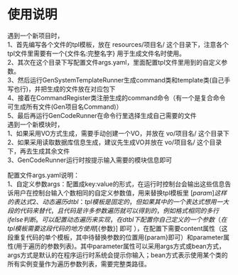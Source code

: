 # 使用说明  
遇到一个新项目时，  
1、首先编写各个文件的tpl模板，放在 resources/项目名/ 这个目录下，注意各个tpl文件里需要有一个{文件名:完整名字}  用于生成文件名时使用。  
2、其次在这个目录下写配置文件args.yaml，里面配置tpl文件里用到的自定义参数。  
3、然后运行GenSystemTemplateRunner生成command类和template类(自己手写也行)，并把生成的文件放在对应包下  
4、接着在CommandRegister类注册生成的command命令（有一个是复合命令可生成所有文件(Gen项目名Command)）  
5、最后再运行GenCodeRunner在命令行里选择生成自己需要的文件  
遇到一个新模块时，  
1、如果采用VO方式生成，需要手动创建一个VO，并放在 vo/项目名/ 这个目录下  
2、如果采用读取数据库信息生成，建议先生成VO并放在 vo/项目名/ 这个目录下，再去生成其余文件  
3、GenCodeRunner运行时按提示输入需要的模块信息即可  

配置文件args.yaml说明：  
1、自定义参数args：配置成key:value的形式，在运行时控制台会输出这些信息告诉用户在控制台输入个数相同的自定义参数值，用来替换tpl模板里 [${param}] 这样的表达式  
2、动态遍历dtbl：tpl模板是固定的，但如果其中的一个表达式想用一大段的代码来替代，且代码是许多参数遍历就可以得到的，例如格式相同的多行if else判断。可以配置动态遍历来实现，在dtbl下配置你自己定义的一个参数（在tpl模板需要这段代码的地方使用 [${参数}] 即可 ），在配置下需要content属性（这段重复代码的单个模板，其中待替换参数的位置用{param}即可）和parameter属性(用于遍历的参数列表)。其中parameter属性可以采用args方式或bean方式，args方式是默认的在程序运行时系统会提示你输入；bean方式表示使用某个类的所有实例变量作为遍历参数列表，需要完整类路径。  
